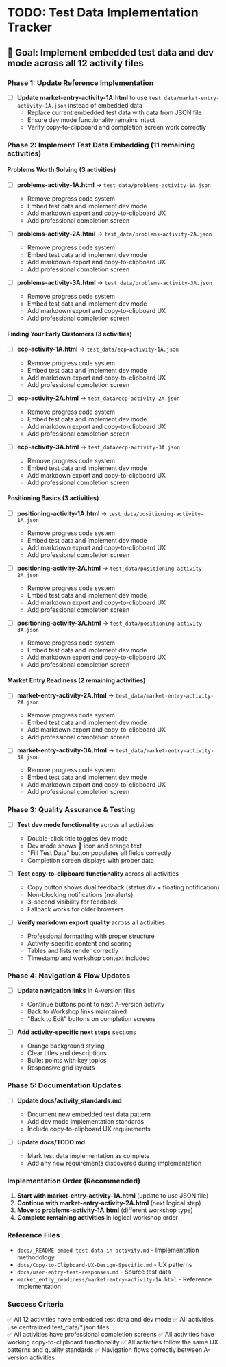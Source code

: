 # TODO: Test Data Implementation Tracker

## 🎯 **Goal:** Implement embedded test data and dev mode across all 12 activity files

### **Phase 1: Update Reference Implementation**
- [ ] **Update market-entry-activity-1A.html** to use `test_data/market-entry-activity-1A.json` instead of embedded data
  - Replace current embedded test data with data from JSON file
  - Ensure dev mode functionality remains intact
  - Verify copy-to-clipboard and completion screen work correctly

### **Phase 2: Implement Test Data Embedding (11 remaining activities)**

#### **Problems Worth Solving (3 activities)**
- [ ] **problems-activity-1A.html** → `test_data/problems-activity-1A.json`
  - Remove progress code system
  - Embed test data and implement dev mode
  - Add markdown export and copy-to-clipboard UX
  - Add professional completion screen

- [ ] **problems-activity-2A.html** → `test_data/problems-activity-2A.json`
  - Remove progress code system
  - Embed test data and implement dev mode
  - Add markdown export and copy-to-clipboard UX
  - Add professional completion screen

- [ ] **problems-activity-3A.html** → `test_data/problems-activity-3A.json`
  - Remove progress code system
  - Embed test data and implement dev mode
  - Add markdown export and copy-to-clipboard UX
  - Add professional completion screen

#### **Finding Your Early Customers (3 activities)**
- [ ] **ecp-activity-1A.html** → `test_data/ecp-activity-1A.json`
  - Remove progress code system
  - Embed test data and implement dev mode
  - Add markdown export and copy-to-clipboard UX
  - Add professional completion screen

- [ ] **ecp-activity-2A.html** → `test_data/ecp-activity-2A.json`
  - Remove progress code system
  - Embed test data and implement dev mode
  - Add markdown export and copy-to-clipboard UX
  - Add professional completion screen

- [ ] **ecp-activity-3A.html** → `test_data/ecp-activity-3A.json`
  - Remove progress code system
  - Embed test data and implement dev mode
  - Add markdown export and copy-to-clipboard UX
  - Add professional completion screen

#### **Positioning Basics (3 activities)**
- [ ] **positioning-activity-1A.html** → `test_data/positioning-activity-1A.json`
  - Remove progress code system
  - Embed test data and implement dev mode
  - Add markdown export and copy-to-clipboard UX
  - Add professional completion screen

- [ ] **positioning-activity-2A.html** → `test_data/positioning-activity-2A.json`
  - Remove progress code system
  - Embed test data and implement dev mode
  - Add markdown export and copy-to-clipboard UX
  - Add professional completion screen

- [ ] **positioning-activity-3A.html** → `test_data/positioning-activity-3A.json`
  - Remove progress code system
  - Embed test data and implement dev mode
  - Add markdown export and copy-to-clipboard UX
  - Add professional completion screen

#### **Market Entry Readiness (2 remaining activities)**
- [ ] **market-entry-activity-2A.html** → `test_data/market-entry-activity-2A.json`
  - Remove progress code system
  - Embed test data and implement dev mode
  - Add markdown export and copy-to-clipboard UX
  - Add professional completion screen

- [ ] **market-entry-activity-3A.html** → `test_data/market-entry-activity-3A.json`
  - Remove progress code system
  - Embed test data and implement dev mode
  - Add markdown export and copy-to-clipboard UX
  - Add professional completion screen

### **Phase 3: Quality Assurance & Testing**
- [ ] **Test dev mode functionality** across all activities
  - Double-click title toggles dev mode
  - Dev mode shows 🔧 icon and orange text
  - "Fill Test Data" button populates all fields correctly
  - Completion screen displays with proper data

- [ ] **Test copy-to-clipboard functionality** across all activities
  - Copy button shows dual feedback (status div + floating notification)
  - Non-blocking notifications (no alerts)
  - 3-second visibility for feedback
  - Fallback works for older browsers

- [ ] **Verify markdown export quality** across all activities
  - Professional formatting with proper structure
  - Activity-specific content and scoring
  - Tables and lists render correctly
  - Timestamp and workshop context included

### **Phase 4: Navigation & Flow Updates**
- [ ] **Update navigation links** in A-version files
  - Continue buttons point to next A-version activity
  - Back to Workshop links maintained
  - "Back to Edit" buttons on completion screens

- [ ] **Add activity-specific next steps** sections
  - Orange background styling
  - Clear titles and descriptions
  - Bullet points with key topics
  - Responsive grid layouts

### **Phase 5: Documentation Updates**
- [ ] **Update docs/activity_standards.md**
  - Document new embedded test data pattern
  - Add dev mode implementation standards
  - Include copy-to-clipboard UX requirements

- [ ] **Update docs/TODO.md**
  - Mark test data implementation as complete
  - Add any new requirements discovered during implementation

### **Implementation Order (Recommended)**
1. **Start with market-entry-activity-1A.html** (update to use JSON file)
2. **Continue with market-entry-activity-2A.html** (next logical step)
3. **Move to problems-activity-1A.html** (different workshop type)
4. **Complete remaining activities** in logical workshop order

### **Reference Files**
- `docs/_README-embed-test-data-in-activity.md` - Implementation methodology
- `docs/Copy-to-Clipboard-UX-Design-Specific.md` - UX patterns
- `docs/user-entry-test-responses.md` - Source test data
- `market_entry_readiness/market-entry-activity-1A.html` - Reference implementation

### **Success Criteria**
✅ All 12 activities have embedded test data and dev mode
✅ All activities use centralized test_data/*.json files  
✅ All activities have professional completion screens
✅ All activities have working copy-to-clipboard functionality
✅ All activities follow the same UX patterns and quality standards
✅ Navigation flows correctly between A-version activities